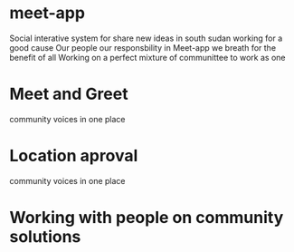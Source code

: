 # meet-app
Social interative system for share new ideas in south sudan 
working for a good cause
Our people our responsbility in Meet-app we breath for the benefit of all 
Working on a perfect mixture of communittee to work as one
# Meet and Greet 
community voices in one place
# Location aproval 
community voices in one place

# Working with people on community solutions
